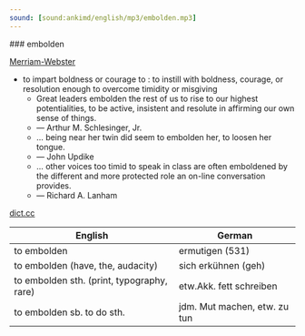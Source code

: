 ```yaml
---
sound: [sound:ankimd/english/mp3/embolden.mp3]
---
```


\### embolden

[Merriam-Webster](https://www.merriam-webster.com/dictionary/embolden)

- to impart boldness or courage to : to instill with boldness, courage, or resolution enough to overcome timidity or misgiving
    - Great leaders embolden the rest of us to rise to our highest potentialities, to be active, insistent and resolute in affirming our own sense of things.
    - — Arthur M. Schlesinger, Jr.
    - … being near her twin did seem to embolden her, to loosen her tongue.
    - — John Updike
    - … other voices too timid to speak in class are often emboldened by the different and more protected role an on-line conversation provides.
    - — Richard A. Lanham

[dict.cc](https://www.dict.cc/embolden)

| English        | German       |
| -------------- | ------------ |
| to embolden | ermutigen (531) |
| to embolden (have, the, audacity) | sich erkühnen (geh) |
| to embolden sth. (print, typography, rare) | etw.Akk. fett schreiben |
| to embolden sb. to do sth. | jdm. Mut machen, etw. zu tun |

